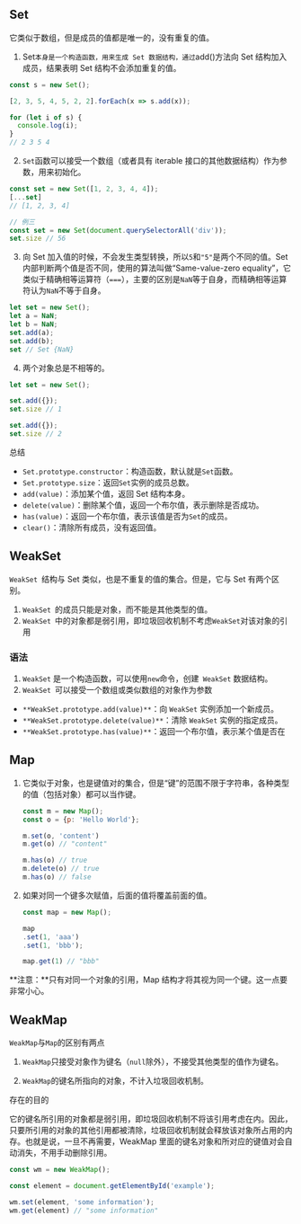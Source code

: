 ## Set

它类似于数组，但是成员的值都是唯一的，没有重复的值。

1. Set`本身是一个构造函数，用来生成 Set 数据结构，通过`add()方法向 Set 结构加入成员，结果表明 Set 结构不会添加重复的值。

```js
const s = new Set();

[2, 3, 5, 4, 5, 2, 2].forEach(x => s.add(x));

for (let i of s) {
  console.log(i);
}
// 2 3 5 4
```

2. `Set`函数可以接受一个数组（或者具有 iterable 接口的其他数据结构）作为参数，用来初始化。

```js 
const set = new Set([1, 2, 3, 4, 4]);
[...set]
// [1, 2, 3, 4]

// 例三
const set = new Set(document.querySelectorAll('div'));
set.size // 56

```

3. 向 Set 加入值的时候，不会发生类型转换，所以`5`和`"5"`是两个不同的值。Set 内部判断两个值是否不同，使用的算法叫做“Same-value-zero equality”，它类似于精确相等运算符（`===`），主要的区别是`NaN`等于自身，而精确相等运算符认为`NaN`不等于自身。

```js
let set = new Set();
let a = NaN;
let b = NaN;
set.add(a);
set.add(b);
set // Set {NaN}
```

4. 两个对象总是不相等的。

```js
let set = new Set();

set.add({});
set.size // 1

set.add({});
set.size // 2
```

总结

* `Set.prototype.constructor`：构造函数，默认就是`Set`函数。
* `Set.prototype.size`：返回`Set`实例的成员总数。
* `add(value)`：添加某个值，返回 Set 结构本身。
* `delete(value)`：删除某个值，返回一个布尔值，表示删除是否成功。
* `has(value)`：返回一个布尔值，表示该值是否为`Set`的成员。
* `clear()`：清除所有成员，没有返回值。

## WeakSet

`WeakSet `结构与 Set 类似，也是不重复的值的集合。但是，它与 Set 有两个区别。

1. `WeakSet `的成员只能是对象，而不能是其他类型的值。
2. `WeakSet `中的对象都是弱引用，即垃圾回收机制不考虑` WeakSet `对该对象的引用

### 语法

1. `WeakSet` 是一个构造函数，可以使用`new`命令，创建` WeakSet` 数据结构。
2. `WeakSet `可以接受一个数组或类似数组的对象作为参数

- `**WeakSet.prototype.add(value)**`：向 `WeakSet` 实例添加一个新成员。
- `**WeakSet.prototype.delete(value)**`：清除 `WeakSet` 实例的指定成员。
- `**WeakSet.prototype.has(value)**`：返回一个布尔值，表示某个值是否在 

## Map

1. 它类似于对象，也是键值对的集合，但是“键”的范围不限于字符串，各种类型的值（包括对象）都可以当作键。

   ```js
   const m = new Map();
   const o = {p: 'Hello World'};
   
   m.set(o, 'content')
   m.get(o) // "content"
   
   m.has(o) // true
   m.delete(o) // true
   m.has(o) // false
   ```

   

2. 如果对同一个键多次赋值，后面的值将覆盖前面的值。

   ```js
   const map = new Map();
   
   map
   .set(1, 'aaa')
   .set(1, 'bbb');
   
   map.get(1) // "bbb"
   ```

**注意：**只有对同一个对象的引用，Map 结构才将其视为同一个键。这一点要非常小心。

## WeakMap

`WeakMap`与`Map`的区别有两点

1. `WeakMap`只接受对象作为键名（`null`除外），不接受其他类型的值作为键名。

2. `WeakMap`的键名所指向的对象，不计入垃圾回收机制。

存在的目的

它的键名所引用的对象都是弱引用，即垃圾回收机制不将该引用考虑在内。因此，只要所引用的对象的其他引用都被清除，垃圾回收机制就会释放该对象所占用的内存。也就是说，一旦不再需要，WeakMap 里面的键名对象和所对应的键值对会自动消失，不用手动删除引用。

``` js
const wm = new WeakMap();

const element = document.getElementById('example');

wm.set(element, 'some information');
wm.get(element) // "some information"
```

